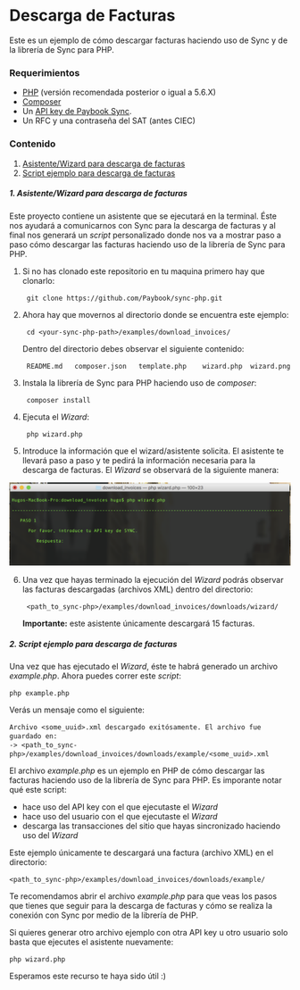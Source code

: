      
# Descarga de Facturas

Este es un ejemplo de cómo descargar facturas haciendo uso de Sync y de la librería de Sync para PHP.

### Requerimientos

- [PHP](http://php.net/) (versión recomendada posterior o igual a 5.6.X)
- [Composer](https://getcomposer.org/doc/00-intro.md)
- Un [API key de Paybook Sync](https://www.paybook.com/signup/es).
- Un RFC y una contraseña del SAT (antes CIEC)

### Contenido

1. [Asistente/Wizard para descarga de facturas](#download_invoices_wizard)
2. [Script ejemplo para descarga de facturas](#download_invoices_example)

<div id='download_invoices_wizard'/>

##### 1. Asistente/Wizard para descarga de facturas

Este proyecto contiene un asistente que se ejecutará en la terminal. Éste nos ayudará a comunicarnos con Sync para la descarga de facturas y al final nos generará un *script* personalizado donde nos va a mostrar paso a paso cómo descargar las facturas haciendo uso de la librería de Sync para PHP.

1. Si no has clonado este repositorio en tu maquina primero hay que clonarlo:

		git clone https://github.com/Paybook/sync-php.git
	
2. Ahora hay que movernos al directorio donde se encuentra este ejemplo:

		cd <your-sync-php-path>/examples/download_invoices/
	
	Dentro del directorio debes observar el siguiente contenido:
		
		README.md	composer.json	template.php	wizard.php	wizard.png

3. Instala la librería de Sync para PHP haciendo uso de *composer*:
	
		composer install

4. Ejecuta el *Wizard*:
	
		php wizard.php

5. Introduce la información que el wizard/asistente solicita. El asistente te llevará paso a paso y te pedirá la información necesaria para la descarga de facturas. El *Wizard* se observará de la siguiente manera:

<p align="center"><img src="https://github.com/Paybook/sync-php/blob/master/examples/download_invoices/wizard.png"></p>

6. Una vez que hayas terminado la ejecución del *Wizard* podrás observar las facturas descargadas (archivos XML) dentro del directorio:

		<path_to_sync-php>/examples/download_invoices/downloads/wizard/
	
	**Importante:** este asistente únicamente descargará 15 facturas.
	
<div id='download_invoices_example'/>

##### 2. Script ejemplo para descarga de facturas

Una vez que has ejecutado el *Wizard*, éste te habrá generado un archivo *example.php*. Ahora puedes correr este *script*:
		
	php example.php		
	
Verás un mensaje como el siguiente:
	
	Archivo <some_uuid>.xml descargado exitósamente. El archivo fue guardado en: 
	-> <path_to_sync-php>/examples/download_invoices/downloads/example/<some_uuid>.xml
   
El archivo *example.php* es un ejemplo en PHP de cómo descargar las facturas haciendo uso de la librería de Sync para PHP. Es imporante notar qué este script:
	
- hace uso del API key con el que ejecutaste el *Wizard*
- hace uso del usuario con el que ejecutaste el *Wizard*
- descarga las transacciones del sitio que hayas sincronizado haciendo uso del *Wizard*

Este ejemplo únicamente te descargará una factura (archivo XML) en el directorio:
	
	<path_to_sync-php>/examples/download_invoices/downloads/example/

Te recomendamos abrir el archivo *example.php* para que veas los pasos que tienes que seguir para la descarga de facturas y cómo se realiza la conexión con Sync por medio de la librería de PHP.

Si quieres generar otro archivo ejemplo con otra API key u otro usuario solo basta que ejecutes el asistente nuevamente:
	
	php wizard.php
	
Esperamos este recurso te haya sido útil :)













